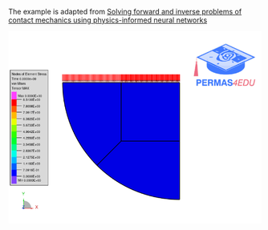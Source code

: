 The example is adapted from [Solving forward and inverse problems of contact mechanics using physics-informed neural networks](https://doi.org/10.1186/s40323-024-00265-3)

![Hertzian contact problem](hertzian.gif "Hertzian contact problem")
